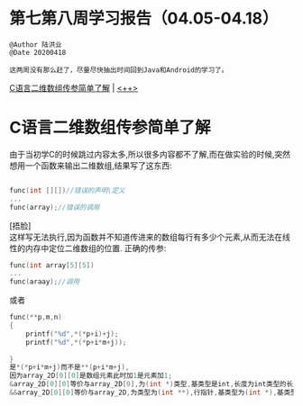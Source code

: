 # 第七第八周学习报告（04.05-04.18）
`@Author 陆洪业`  
`@Date 20200418`  
```
这两周没有那么赶了，尽量尽快抽出时间回到Java和Android的学习了。
```
[C语言二维数组传参简单了解](#1) | [<++>](#2)  
# <a id='1'>C语言二维数组传参简单了解</a>  
由于当初学C的时候跳过内容太多,所以很多内容都不了解,而在做实验的时候,突然想用一个函数来输出二维数组,结果写了这东西:
```C

func(int [][])//错误的声明\定义
...
func(array);//错误的调用
```
[捂脸]  
这样写无法执行,因为函数并不知道传进来的数组每行有多少个元素,从而无法在线性的内存中定位二维数组的位置.
正确的传参:  
```C
func(int array[5][5])
...
func(araay);//调用
```
或者
```C
func(**p,m,n)
{
    printf("%d",*(*p+i)+j);
    printf("%d",*(*p+i*m+j));
    
}
是*(*p+i*m+j)而不是**(p+i*m+j),  
因为array_2D[0][0]是数组元素此时加1是元素加1;  
&array_2D[0][0]等价与array_2D[0],为(int *)类型,基类型是int,长度为int类型的长度,此时加1就是下一个元素;  
&&array_2D[0][0]等价与array_2D,为类型为(int **),行指针,基类型为(int *),基类型长度为数组行长度,此时加1就是下一行  

```
